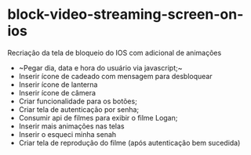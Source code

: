 # block-video-streaming-screen-on-ios
<p>Recriação da tela de bloqueio do IOS com adicional de animações</p>


- ~Pegar dia, data e hora do usuário via javascript;~
- Inserir ícone de cadeado com mensagem para desbloquear
- Inserir ícone de lanterna
- Inserir ícone de câmera
- Criar funcionalidade para os botões;
- Criar tela de autenticação por senha;
- Consumir api de filmes para exibir o filme Logan;
- Inserir mais animações nas telas
- Inserir o esqueci minha senah
- Criar tela de reprodução do filme (após autenticação bem sucedida)

  
  

